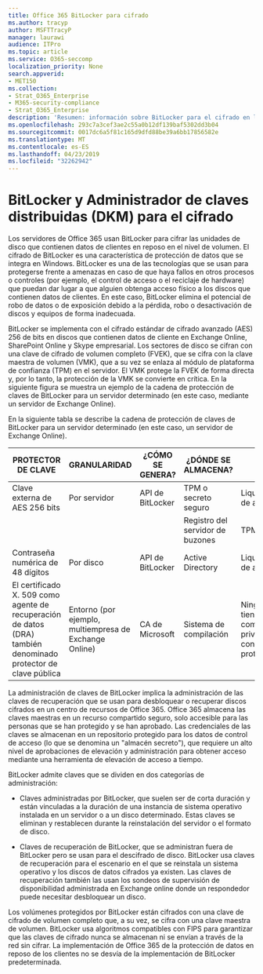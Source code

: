 ```yaml
---
title: Office 365 BitLocker para cifrado
ms.author: tracyp
author: MSFTTracyP
manager: laurawi
audience: ITPro
ms.topic: article
ms.service: O365-seccomp
localization_priority: None
search.appverid:
- MET150
ms.collection:
- Strat_O365_Enterprise
- M365-security-compliance
- Strat_O365_Enterprise
description: 'Resumen: información sobre BitLocker para el cifrado en la nube.'
ms.openlocfilehash: 293c7a3cef3ae2c55a0b12df139baf5302dd3b04
ms.sourcegitcommit: 0017dc6a5f81c165d9dfd88be39a6bb17856582e
ms.translationtype: MT
ms.contentlocale: es-ES
ms.lasthandoff: 04/23/2019
ms.locfileid: "32262942"
---
```

# <a name="bitlocker-and-distributed-key-manager-dkm-for-encryption"></a>BitLocker y Administrador de claves distribuidas (DKM) para el cifrado

Los servidores de Office 365 usan BitLocker para cifrar las unidades de disco que contienen datos de clientes en reposo en el nivel de volumen. El cifrado de BitLocker es una característica de protección de datos que se integra en Windows. BitLocker es una de las tecnologías que se usan para protegerse frente a amenazas en caso de que haya fallos en otros procesos o controles (por ejemplo, el control de acceso o el reciclaje de hardware) que puedan dar lugar a que alguien obtenga acceso físico a los discos que contienen datos de clientes. En este caso, BitLocker elimina el potencial de robo de datos o de exposición debido a la pérdida, robo o desactivación de discos y equipos de forma inadecuada.

BitLocker se implementa con el cifrado estándar de cifrado avanzado (AES) 256 de bits en discos que contienen datos de cliente en Exchange Online, SharePoint Online y Skype empresarial. Los sectores de disco se cifran con una clave de cifrado de volumen completo (FVEK), que se cifra con la clave maestra de volumen (VMK), que a su vez se enlaza al módulo de plataforma de confianza (TPM) en el servidor. El VMK protege la FVEK de forma directa y, por lo tanto, la protección de la VMK se convierte en crítica. En la siguiente figura se muestra un ejemplo de la cadena de protección de claves de BitLocker para un servidor determinado (en este caso, mediante un servidor de Exchange Online).

En la siguiente tabla se describe la cadena de protección de claves de BitLocker para un servidor determinado (en este caso, un servidor de Exchange Online).

| PROTECTOR DE CLAVE | GRANULARIDAD | ¿CÓMO SE GENERA? | ¿DÓNDE SE ALMACENA? | PROTEGE |
|--------------------------------------------------------------------------------|-------------------------------------------------|----------------|-------------------------|--------------------------------------------------------------------------------------------------|
| Clave externa de AES 256 bits | Por servidor | API de BitLocker | TPM o secreto seguro | Liquidación/control de acceso |
|  |  |  | Registro del servidor de buzones | TPM cifrado |
| Contraseña numérica de 48 dígitos | Por disco | API de BitLocker | Active Directory | Liquidación/control de acceso |
| El certificado X. 509 como agente de recuperación de datos (DRA) también denominado protector de clave pública | Entorno (por ejemplo, multiempresa de Exchange Online) | CA de Microsoft | Sistema de compilación | Ningún usuario tiene la contraseña completa a la clave privada. La contraseña está en protección física. |


La administración de claves de BitLocker implica la administración de las claves de recuperación que se usan para desbloquear o recuperar discos cifrados en un centro de recursos de Office 365. Office 365 almacena las claves maestras en un recurso compartido seguro, solo accesible para las personas que se han protegido y se han aprobado. Las credenciales de las claves se almacenan en un repositorio protegido para los datos de control de acceso (lo que se denomina un "almacén secreto"), que requiere un alto nivel de aprobaciones de elevación y administración para obtener acceso mediante una herramienta de elevación de acceso a tiempo.

BitLocker admite claves que se dividen en dos categorías de administración:

- Claves administradas por BitLocker, que suelen ser de corta duración y están vinculadas a la duración de una instancia de sistema operativo instalada en un servidor o a un disco determinado. Estas claves se eliminan y restablecen durante la reinstalación del servidor o el formato de disco.

- Claves de recuperación de BitLocker, que se administran fuera de BitLocker pero se usan para el descifrado de disco. BitLocker usa claves de recuperación para el escenario en el que se reinstala un sistema operativo y los discos de datos cifrados ya existen. Las claves de recuperación también las usan los sondeos de supervisión de disponibilidad administrada en Exchange online donde un respondedor puede necesitar desbloquear un disco.

Los volúmenes protegidos por BitLocker están cifrados con una clave de cifrado de volumen completo que, a su vez, se cifra con una clave maestra de volumen. BitLocker usa algoritmos compatibles con FIPS para garantizar que las claves de cifrado nunca se almacenan ni se envían a través de la red sin cifrar. La implementación de Office 365 de la protección de datos en reposo de los clientes no se desvía de la implementación de BitLocker predeterminada.